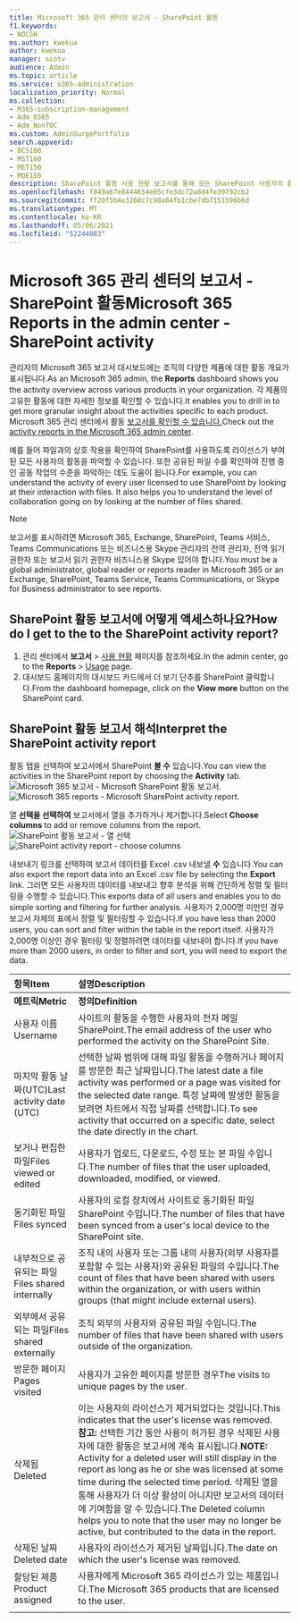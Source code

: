 ```yaml
---
title: Microsoft 365 관리 센터의 보고서 - SharePoint 활동
f1.keywords:
- NOCSH
ms.author: kwekua
author: kwekua
manager: scotv
audience: Admin
ms.topic: article
ms.service: o365-administration
localization_priority: Normal
ms.collection:
- M365-subscription-management
- Adm_O365
- Adm_NonTOC
ms.custom: AdminSurgePortfolio
search.appverid:
- BCS160
- MST160
- MET150
- MOE150
description: SharePoint 활동 사용 현황 보고서를 통해 모든 SharePoint 사용자의 활동, 공유되는 파일 수 및 저장소 사용률을 알 수 있습니다.
ms.openlocfilehash: f049a67e8444654e05cfe3dc72a8d4fe39792cb2
ms.sourcegitcommit: ff20f5b4e3268c7c98a84fb1cbe7db7151596b6d
ms.translationtype: MT
ms.contentlocale: ko-KR
ms.lasthandoff: 05/06/2021
ms.locfileid: "52244083"
---
```

# <a name="microsoft-365-reports-in-the-admin-center---sharepoint-activity"></a><span data-ttu-id="232fe-103">Microsoft 365 관리 센터의 보고서 - SharePoint 활동</span><span class="sxs-lookup"><span data-stu-id="232fe-103">Microsoft 365 Reports in the admin center - SharePoint activity</span></span>

<span data-ttu-id="232fe-104">관리자의 Microsoft 365 보고서 대시보드에는  조직의 다양한 제품에 대한 활동 개요가 표시됩니다.</span><span class="sxs-lookup"><span data-stu-id="232fe-104">As an Microsoft 365 admin, the **Reports** dashboard shows you the activity overview across various products in your organization.</span></span> <span data-ttu-id="232fe-105">각 제품의 고유한 활동에 대한 자세한 정보를 확인할 수 있습니다.</span><span class="sxs-lookup"><span data-stu-id="232fe-105">It enables you to drill in to get more granular insight about the activities specific to each product.</span></span> <span data-ttu-id="232fe-106">Microsoft 365 관리 센터에서 활동 [보고서를 확인할 수 있습니다.](activity-reports.md)</span><span class="sxs-lookup"><span data-stu-id="232fe-106">Check out the [activity reports in the Microsoft 365 admin center](activity-reports.md).</span></span>
  
<span data-ttu-id="232fe-p102">예를 들어 파일과의 상호 작용을 확인하여 SharePoint를 사용하도록 라이선스가 부여된 모든 사용자의 활동을 파악할 수 있습니다. 또한 공유된 파일 수를 확인하여 진행 중인 공동 작업의 수준을 파악하는 데도 도움이 됩니다.</span><span class="sxs-lookup"><span data-stu-id="232fe-p102">For example, you can understand the activity of every user licensed to use SharePoint by looking at their interaction with files. It also helps you to understand the level of collaboration going on by looking at the number of files shared.</span></span>
  
> [!NOTE]
> <span data-ttu-id="232fe-109">보고서를 표시하려면 Microsoft 365, Exchange, SharePoint, Teams 서비스, Teams Communications 또는 비즈니스용 Skype 관리자의 전역 관리자, 전역 읽기 권한자 또는 보고서 읽기 권한자 비즈니스용 Skype 있어야 합니다.</span><span class="sxs-lookup"><span data-stu-id="232fe-109">You must be a global administrator, global reader or reports reader in Microsoft 365 or an Exchange, SharePoint, Teams Service, Teams Communications, or Skype for Business administrator to see reports.</span></span> 
 
## <a name="how-do-i-get-to-the-to-the-sharepoint-activity-report"></a><span data-ttu-id="232fe-110">SharePoint 활동 보고서에 어떻게 액세스하나요?</span><span class="sxs-lookup"><span data-stu-id="232fe-110">How do I get to the to the SharePoint activity report?</span></span>

1. <span data-ttu-id="232fe-111">관리 센터에서 **보고서** \> <a href="https://go.microsoft.com/fwlink/p/?linkid=2074756" target="_blank">사용 현황</a> 페이지를 참조하세요.</span><span class="sxs-lookup"><span data-stu-id="232fe-111">In the admin center, go to the **Reports** \> <a href="https://go.microsoft.com/fwlink/p/?linkid=2074756" target="_blank">Usage</a> page.</span></span> 
2. <span data-ttu-id="232fe-112">대시보드 홈페이지의 대시보드 카드에서  더 보기 단추를 SharePoint 클릭합니다.</span><span class="sxs-lookup"><span data-stu-id="232fe-112">From the dashboard homepage, click on the **View more** button on the SharePoint card.</span></span>
  
## <a name="interpret-the-sharepoint-activity-report"></a><span data-ttu-id="232fe-113">SharePoint 활동 보고서 해석</span><span class="sxs-lookup"><span data-stu-id="232fe-113">Interpret the SharePoint activity report</span></span>

<span data-ttu-id="232fe-114">활동 탭을 선택하여 보고서에서 SharePoint **볼 수** 있습니다.</span><span class="sxs-lookup"><span data-stu-id="232fe-114">You can view the activities in the SharePoint report by choosing the **Activity** tab.</span></span><br/><span data-ttu-id="232fe-115">![Microsoft 365 보고서 - Microsoft SharePoint 활동 보고서.](../../media/5a0a96f-0e4f-4fb9-8baa-3262275b3d1f.png)</span><span class="sxs-lookup"><span data-stu-id="232fe-115">![Microsoft 365 reports - Microsoft SharePoint activity report.](../../media/5a0a96f-0e4f-4fb9-8baa-3262275b3d1f.png)</span></span>

<span data-ttu-id="232fe-116">열 **선택을 선택하여** 보고서에서 열을 추가하거나 제거합니다.</span><span class="sxs-lookup"><span data-stu-id="232fe-116">Select **Choose columns** to add or remove columns from the report.</span></span>  <br/> <span data-ttu-id="232fe-117">![SharePoint 활동 보고서 - 열 선택](../../media/3c396cd1-9701-4712-8eaa-eb7bba702aa8.png)</span><span class="sxs-lookup"><span data-stu-id="232fe-117">![SharePoint activity report - choose columns](../../media/3c396cd1-9701-4712-8eaa-eb7bba702aa8.png)</span></span>

<span data-ttu-id="232fe-118">내보내기 링크를 선택하여 보고서 데이터를 Excel .csv 내보낼 **수** 있습니다.</span><span class="sxs-lookup"><span data-stu-id="232fe-118">You can also export the report data into an Excel .csv file by selecting the **Export** link.</span></span> <span data-ttu-id="232fe-119">그러면 모든 사용자의 데이터를 내보내고 향후 분석을 위해 간단하게 정렬 및 필터링을 수행할 수 있습니다.</span><span class="sxs-lookup"><span data-stu-id="232fe-119">This exports data of all users and enables you to do simple sorting and filtering for further analysis.</span></span> <span data-ttu-id="232fe-120">사용자가 2,000명 미만인 경우 보고서 자체의 표에서 정렬 및 필터링할 수 있습니다.</span><span class="sxs-lookup"><span data-stu-id="232fe-120">If you have less than 2000 users, you can sort and filter within the table in the report itself.</span></span> <span data-ttu-id="232fe-121">사용자가 2,000명 이상인 경우 필터링 및 정렬하려면 데이터를 내보내야 합니다.</span><span class="sxs-lookup"><span data-stu-id="232fe-121">If you have more than 2000 users, in order to filter and sort, you will need to export the data.</span></span> 
  
|<span data-ttu-id="232fe-122">항목</span><span class="sxs-lookup"><span data-stu-id="232fe-122">Item</span></span>|<span data-ttu-id="232fe-123">설명</span><span class="sxs-lookup"><span data-stu-id="232fe-123">Description</span></span>|
|:-----|:-----|
|<span data-ttu-id="232fe-124">**메트릭**</span><span class="sxs-lookup"><span data-stu-id="232fe-124">**Metric**</span></span>|<span data-ttu-id="232fe-125">**정의**</span><span class="sxs-lookup"><span data-stu-id="232fe-125">**Definition**</span></span>|
|<span data-ttu-id="232fe-126">사용자 이름</span><span class="sxs-lookup"><span data-stu-id="232fe-126">Username</span></span>  <br/> |<span data-ttu-id="232fe-127">사이트의 활동을 수행한 사용자의 전자 메일 SharePoint.</span><span class="sxs-lookup"><span data-stu-id="232fe-127">The email address of the user who performed the activity on the SharePoint Site.</span></span>  <br/> |
|<span data-ttu-id="232fe-128">마지막 활동 날짜(UTC)</span><span class="sxs-lookup"><span data-stu-id="232fe-128">Last activity date (UTC)</span></span>  <br/> |<span data-ttu-id="232fe-129">선택한 날짜 범위에 대해 파일 활동을 수행하거나 페이지를 방문한 최근 날짜입니다.</span><span class="sxs-lookup"><span data-stu-id="232fe-129">The latest date a file activity was performed or a page was visited for the selected date range.</span></span> <span data-ttu-id="232fe-130">특정 날짜에 발생한 활동을 보려면 차트에서 직접 날짜를 선택합니다.</span><span class="sxs-lookup"><span data-stu-id="232fe-130">To see activity that occurred on a specific date, select the date directly in the chart.</span></span>  <br/> |
|<span data-ttu-id="232fe-131">보거나 편집한 파일</span><span class="sxs-lookup"><span data-stu-id="232fe-131">Files viewed or edited</span></span>  <br/> |<span data-ttu-id="232fe-132">사용자가 업로드, 다운로드, 수정 또는 본 파일 수입니다.</span><span class="sxs-lookup"><span data-stu-id="232fe-132">The number of files that the user uploaded, downloaded, modified, or viewed.</span></span>   <br/> |
|<span data-ttu-id="232fe-133">동기화된 파일</span><span class="sxs-lookup"><span data-stu-id="232fe-133">Files synced</span></span>  <br/> |<span data-ttu-id="232fe-134">사용자의 로컬 장치에서 사이트로 동기화된 파일 SharePoint 수입니다.</span><span class="sxs-lookup"><span data-stu-id="232fe-134">The number of files that have been synced from a user's local device to the SharePoint site.</span></span> <br/> |
|<span data-ttu-id="232fe-135">내부적으로 공유되는 파일</span><span class="sxs-lookup"><span data-stu-id="232fe-135">Files shared internally</span></span>  <br/> | <span data-ttu-id="232fe-136">조직 내의 사용자 또는 그룹 내의 사용자(외부 사용자를 포함할 수 있는 사용자)와 공유된 파일의 수입니다.</span><span class="sxs-lookup"><span data-stu-id="232fe-136">The count of files that have been shared with users within the organization, or with users within groups (that might include external users).</span></span>  <br/> |
|<span data-ttu-id="232fe-137">외부에서 공유되는 파일</span><span class="sxs-lookup"><span data-stu-id="232fe-137">Files shared externally</span></span>  <br/> |<span data-ttu-id="232fe-138">조직 외부의 사용자와 공유된 파일 수입니다.</span><span class="sxs-lookup"><span data-stu-id="232fe-138">The number of files that have been shared with users outside of the organization.</span></span> <br/>|
|<span data-ttu-id="232fe-139">방문한 페이지</span><span class="sxs-lookup"><span data-stu-id="232fe-139">Pages visited</span></span>  <br/> |<span data-ttu-id="232fe-140">사용자가 고유한 페이지를 방문한 경우</span><span class="sxs-lookup"><span data-stu-id="232fe-140">The visits to unique pages by the user.</span></span> <br/>|
|<span data-ttu-id="232fe-141">삭제됨</span><span class="sxs-lookup"><span data-stu-id="232fe-141">Deleted</span></span>  <br/> | <span data-ttu-id="232fe-142">이는 사용자의 라이선스가 제거되었다는 것입니다.</span><span class="sxs-lookup"><span data-stu-id="232fe-142">This indicates that the user's license was removed.</span></span>  <br/>  <span data-ttu-id="232fe-143">**참고:** 선택한 기간 동안 사용이 허가된 경우 삭제된 사용자에 대한 활동은 보고서에 계속 표시됩니다.</span><span class="sxs-lookup"><span data-stu-id="232fe-143">**NOTE:** Activity for a deleted user will still display in the report as long as he or she was licensed at some time during the selected time period.</span></span> <span data-ttu-id="232fe-144">삭제된 열을 통해 사용자가 더 이상 활성이 아니지만 보고서의 데이터에 기여함을 알 수 있습니다.</span><span class="sxs-lookup"><span data-stu-id="232fe-144">The Deleted column helps you to note that the user may no longer be active, but contributed to the data in the report.</span></span>  <br/> |
|<span data-ttu-id="232fe-145">삭제된 날짜</span><span class="sxs-lookup"><span data-stu-id="232fe-145">Deleted date</span></span>  <br/> |<span data-ttu-id="232fe-146">사용자의 라이선스가 제거된 날짜입니다.</span><span class="sxs-lookup"><span data-stu-id="232fe-146">The date on which the user's license was removed.</span></span> <br/>|
|<span data-ttu-id="232fe-147">할당된 제품</span><span class="sxs-lookup"><span data-stu-id="232fe-147">Product assigned</span></span>  <br/> |<span data-ttu-id="232fe-148">사용자에게 Microsoft 365 라이선스가 있는 제품입니다.</span><span class="sxs-lookup"><span data-stu-id="232fe-148">The Microsoft 365 products that are licensed to the user.</span></span>|
|||